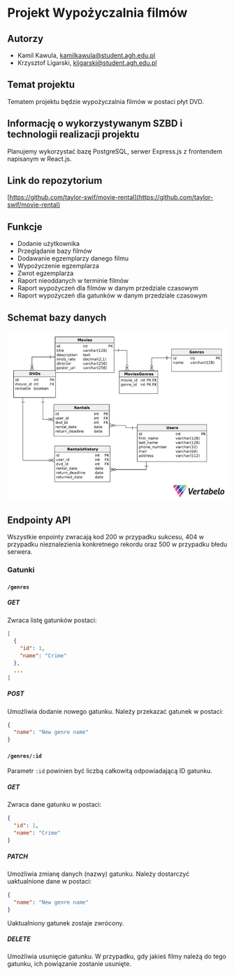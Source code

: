 # Projekt Wypożyczalnia filmów
## Autorzy
- Kamil Kawula, kamilkawula@student.agh.edu.pl
- Krzysztof Ligarski, kligarski@student.agh.edu.pl

## Temat projektu
Tematem projektu będzie wypożyczalnia filmów w postaci płyt DVD.

## Informację o wykorzystywanym SZBD i technologii realizacji projektu
Planujemy wykorzystać bazę PostgreSQL, serwer Express.js z frontendem napisanym w React.js.

## Link do repozytorium
[https://github.com/taylor-swif/movie-rental](https://github.com/taylor-swif/movie-rental)

## Funkcje
- Dodanie użytkownika
- Przeglądanie bazy filmów
- Dodawanie egzemplarzy danego filmu
- Wypożyczenie egzemplarza
- Zwrot egzemplarza
- Raport nieoddanych w terminie filmów
- Raport wypożyczeń dla filmów w danym przedziale czasowym
- Raport wypożyczeń dla gatunków w danym przedziale czasowym

## Schemat bazy danych

![schemat](schemat.png)

## Endpointy API
Wszystkie enpointy zwracają kod 200 w przypadku sukcesu, 404 w przypadku nieznalezienia konkretnego rekordu oraz 500 w przypadku błedu serwera.

### Gatunki
#### `/genres`
##### GET
Zwraca listę gatunków postaci:
```json
[
  {
    "id": 1,
    "name": "Crime"
  },
  ...
]
```
##### POST
Umożliwia dodanie nowego gatunku. Należy przekazać gatunek w postaci:
```json
{
  "name": "New genre name"
}
```

#### `/genres/:id`
Parametr `:id` powinien być liczbą całkowitą odpowiadającą ID gatunku.
##### GET
Zwraca dane gatunku w postaci:
```json
{
  "id": 1,
  "name": "Crime"
}
```
##### PATCH
Umożliwia zmianę danych (nazwy) gatunku. Należy dostarczyć uaktualnione dane w postaci:
```json
{
  "name": "New genre name"
}
```
Uaktualniony gatunek zostaje zwrócony.

##### DELETE
Umożliwia usunięcie gatunku. W przypadku, gdy jakieś filmy należą do tego gatunku, ich powiązanie zostanie usunięte.

